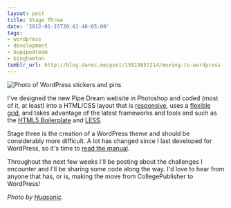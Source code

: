 ```yaml
---
layout: post
title: Stage Three
date: '2012-01-15T20:41:46-05:00'
tags:
- wordpress
- development
- bupipedream
- binghamton
tumblr_url: http://blog.danoc.me/post/15919857214/moving-to-wordpress
---
```


![Photo of WordPress stickers and pins](/public/img/posts/wordpress-swag.jpg)

I've designed the new Pipe Dream website in Photoshop and coded (most of it, at least) into a HTML/CSS layout that is [responsive](http://blog.danoc.me/2012/01/12/bupipedream-on-ipad.html), uses a [flexible grid](http://blog.danoc.me/2011/12/23/less-css-grid.html), and takes advantage of the latest frameworks and tools and such as the [HTML5 Boilerplate](http://html5boilerplate.com/) and [LESS](http://lesscss.org/).

Stage three is the creation of a WordPress theme and should be considerably more difficult. A lot has changed since I last developed for WordPress, so it's time to [read the manual](http://codex.wordpress.org/).

Throughout the next few weeks I'll be posting about the challenges I encounter and I'll be sharing some code along the way. I'd love to hear from anyone that has, or is, making the move from CollegePublisher to WordPress!

_Photo by [Huasonic](http://www.flickr.com/photos/huasonic/3008912290/)._
